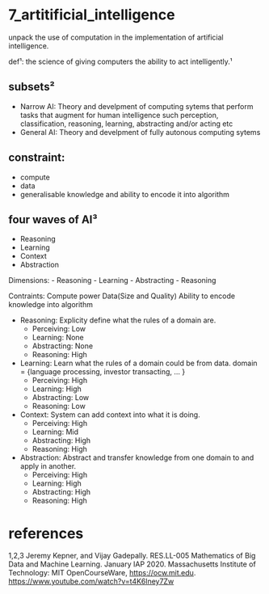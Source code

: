 # 7_artitificial_intelligence

unpack the use of computation in the implementation of artificial intelligence.

def¹: the science of giving computers the ability to act intelligently.¹

## subsets²

- Narrow AI: Theory and develpment of computing sytems that perform tasks that augment for human intelligence such perception, classification, reasoning, learning, abstracting and/or acting etc
- General AI: Theory and develpment of fully autonous computing sytems

## constraint:

- compute
- data
- generalisable knowledge and ability to encode it into algorithm

## four waves of AI³

- Reasoning
- Learning
- Context
- Abstraction

Dimensions: - Reasoning - Learning - Abstracting - Reasoning

Contraints:
Compute power
Data(Size and Quality)
Ability to encode knowledge into algorithm

- Reasoning: Explicity define what the rules of a domain are.
  - Perceiving: Low
  - Learning: None
  - Abstracting: None
  - Reasoning: High
- Learning: Learn what the rules of a domain could be from data.
  domain = {language processing, investor transacting, ... }
  - Perceiving: High
  - Learning: High
  - Abstracting: Low
  - Reasoning: Low
- Context: System can add context into what it is doing.
  - Perceiving: High
  - Learning: Mid
  - Abstracting: High
  - Reasoning: High
- Abstraction: Abstract and transfer knowledge from one domain to and apply in another.
  - Perceiving: High
  - Learning: High
  - Abstracting: High
  - Reasoning: High

# references

1,2,3 Jeremy Kepner, and Vijay Gadepally. RES.LL-005 Mathematics of Big Data and Machine Learning. January IAP 2020. Massachusetts Institute of Technology: MIT OpenCourseWare, https://ocw.mit.edu. https://www.youtube.com/watch?v=t4K6lney7Zw

